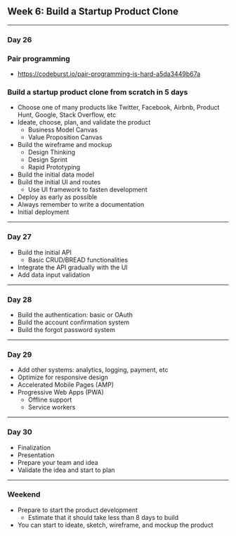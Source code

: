 ## Week 6: Build a Startup Product Clone

--------------------------------------------------------------------------------

### Day 26

### Pair programming

- https://codeburst.io/pair-programming-is-hard-a5da3449b67a

### Build a startup product clone from scratch in 5 days

- Choose one of many products like Twitter, Facebook, Airbnb, Product Hunt, Google, Stack Overflow, etc
- Ideate, choose, plan, and validate the product
  - Business Model Canvas
  - Value Proposition Canvas
- Build the wireframe and mockup
  - Design Thinking
  - Design Sprint
  - Rapid Prototyping
- Build the initial data model
- Build the initial UI and routes
  - Use UI framework to fasten development
- Deploy as early as possible
- Always remember to write a documentation
- Initial deployment

--------------------------------------------------------------------------------

### Day 27

- Build the initial API
  - Basic CRUD/BREAD functionalities
- Integrate the API gradually with the UI
- Add data input validation

--------------------------------------------------------------------------------

### Day 28

- Build the authentication: basic or OAuth
- Build the account confirmation system
- Build the forgot password system

--------------------------------------------------------------------------------

### Day 29

- Add other systems: analytics, logging, payment, etc
- Optimize for responsive design
- Accelerated Mobile Pages (AMP)
- Progressive Web Apps (PWA)
  - Offline support
  - Service workers

--------------------------------------------------------------------------------

### Day 30

- Finalization
- Presentation
- Prepare your team and idea
- Validate the idea and start to plan

--------------------------------------------------------------------------------

### Weekend

- Prepare to start the product development
  - Estimate that it should take less than 8 days to build
- You can start to ideate, sketch, wireframe, and mockup the product
